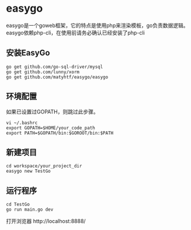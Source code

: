 easygo
======

easygo是一个goweb框架，它的特点是使用php来渲染模板，go负责数据逻辑。
easygo依赖php-cli，在使用前请务必确认已经安装了php-cli

安装EasyGo
-----
```
go get github.com/go-sql-driver/mysql 
go get github.com/lunny/xorm
go get github.com/matyhtf/easygo/easygo
```

环境配置
-----
如果已设置过GOPATH，则跳过此步骤。
```
vi ~/.bashrc
export GOPATH=$HOME/your_code_path
export PATH=$GOPATH/bin:$GOROOT/bin:$PATH
```

新建项目
-----
```
cd workspace/your_project_dir
easygo new TestGo
```

运行程序
-----
```
cd TestGo
go run main.go dev
```

打开浏览器 http://localhost:8888/


